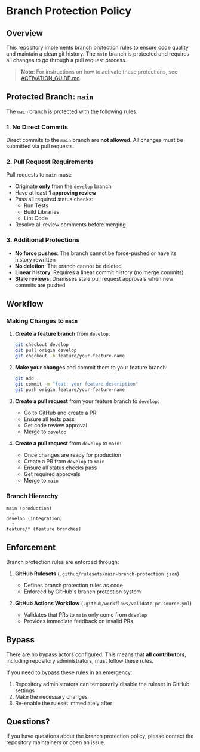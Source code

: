 # Branch Protection Policy

## Overview

This repository implements branch protection rules to ensure code quality and maintain a clean git history. The `main` branch is protected and requires all changes to go through a pull request process.

> **Note**: For instructions on how to activate these protections, see [ACTIVATION_GUIDE.md](ACTIVATION_GUIDE.md).

## Protected Branch: `main`

The `main` branch is protected with the following rules:

### 1. No Direct Commits

Direct commits to the `main` branch are **not allowed**. All changes must be submitted via pull requests.

### 2. Pull Request Requirements

Pull requests to `main` must:

- Originate **only** from the `develop` branch
- Have at least **1 approving review**
- Pass all required status checks:
  - Run Tests
  - Build Libraries
  - Lint Code
- Resolve all review comments before merging

### 3. Additional Protections

- **No force pushes**: The branch cannot be force-pushed or have its history rewritten
- **No deletion**: The branch cannot be deleted
- **Linear history**: Requires a linear commit history (no merge commits)
- **Stale reviews**: Dismisses stale pull request approvals when new commits are pushed

## Workflow

### Making Changes to `main`

1. **Create a feature branch** from `develop`:
   ```bash
   git checkout develop
   git pull origin develop
   git checkout -b feature/your-feature-name
   ```

2. **Make your changes** and commit them to your feature branch:
   ```bash
   git add .
   git commit -m "feat: your feature description"
   git push origin feature/your-feature-name
   ```

3. **Create a pull request** from your feature branch to `develop`:
   - Go to GitHub and create a PR
   - Ensure all tests pass
   - Get code review approval
   - Merge to `develop`

4. **Create a pull request** from `develop` to `main`:
   - Once changes are ready for production
   - Create a PR from `develop` to `main`
   - Ensure all status checks pass
   - Get required approvals
   - Merge to `main`

### Branch Hierarchy

```
main (production)
  ↑
develop (integration)
  ↑
feature/* (feature branches)
```

## Enforcement

Branch protection rules are enforced through:

1. **GitHub Rulesets** (`.github/rulesets/main-branch-protection.json`)
   - Defines branch protection rules as code
   - Enforced by GitHub's branch protection system

2. **GitHub Actions Workflow** (`.github/workflows/validate-pr-source.yml`)
   - Validates that PRs to `main` only come from `develop`
   - Provides immediate feedback on invalid PRs

## Bypass

There are no bypass actors configured. This means that **all contributors**, including repository administrators, must follow these rules.

If you need to bypass these rules in an emergency:
1. Repository administrators can temporarily disable the ruleset in GitHub settings
2. Make the necessary changes
3. Re-enable the ruleset immediately after

## Questions?

If you have questions about the branch protection policy, please contact the repository maintainers or open an issue.
